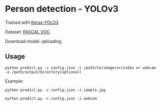 # Person detection - YOLOv3

 Trained with [Keras-YOLO3](https://github.com/experiencor/keras-yolo3)

 Dataset: [PASCAL VOC](http://host.robots.ox.ac.uk/pascal/VOC/)

 Download model: uploading


 ## Usage
 
`python predict.py -c config.json -i /path/to/image/or/video or webcam -o /path/output/directory(optional)`

 Example:
 
 `python predict.py -c config.json -i sample.jpg`
 
 `python predict.py -c config.json -i webcam`
